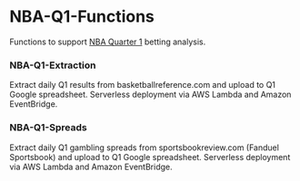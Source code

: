 # NBA-Q1-Functions

Functions to support [NBA Quarter 1](https://docs.google.com/spreadsheets/d/1w-t4JdoY85K1vVWy1pliRY0teTeMjfImrRx6TfV8l3w/edit#gid=0) betting analysis.

### NBA-Q1-Extraction

Extract daily Q1 results from basketballreference.com and upload to Q1 Google spreadsheet. Serverless deployment via AWS Lambda and Amazon EventBridge.

### NBA-Q1-Spreads

Extract daily Q1 gambling spreads from sportsbookreview.com (Fanduel Sportsbook) and upload to Q1 Google spreadsheet. Serverless deployment via AWS Lambda and Amazon EventBridge.
